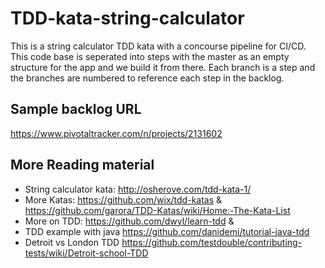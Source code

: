 # TDD-kata-string-calculator
This is a string calculator TDD kata with a concourse pipeline for CI/CD. This code base is seperated into steps with the master as an empty structure for the app and we build it from there. Each branch is a step and the branches are numbered to reference each step in the backlog.
## Sample backlog URL
https://www.pivotaltracker.com/n/projects/2131602
## More Reading material
- String calculator kata: http://osherove.com/tdd-kata-1/
- More Katas: https://github.com/wix/tdd-katas & https://github.com/garora/TDD-Katas/wiki/Home:-The-Kata-List
- More on TDD: https://github.com/dwyl/learn-tdd & 
- TDD example with java https://github.com/danidemi/tutorial-java-tdd
- Detroit vs London TDD https://github.com/testdouble/contributing-tests/wiki/Detroit-school-TDD
